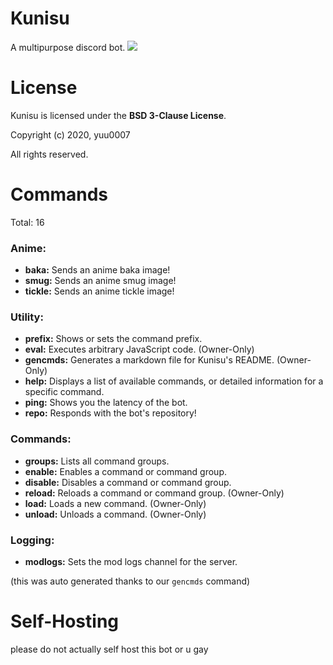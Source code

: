 # Kunisu
A multipurpose discord bot.
![](https://cdn.discordapp.com/avatars/753183327644811274/efe7c40c79175b4cc14b83c588642658.png?size=1024)

# License
Kunisu is licensed under the **BSD 3-Clause License**.

Copyright (c) 2020, yuu0007

All rights reserved.

# Commands
Total: 16

### Anime:

* **baka:** Sends an anime baka image!
* **smug:** Sends an anime smug image!
* **tickle:** Sends an anime tickle image!

### Utility:

* **prefix:** Shows or sets the command prefix.
* **eval:** Executes arbitrary JavaScript code. (Owner-Only)
* **gencmds:** Generates a markdown file for Kunisu's README. (Owner-Only)
* **help:** Displays a list of available commands, or detailed information for a specific command.
* **ping:** Shows you the latency of the bot.
* **repo:** Responds with the bot's repository!

### Commands:

* **groups:** Lists all command groups.
* **enable:** Enables a command or command group.
* **disable:** Disables a command or command group.
* **reload:** Reloads a command or command group. (Owner-Only)
* **load:** Loads a new command. (Owner-Only)
* **unload:** Unloads a command. (Owner-Only)

### Logging:

* **modlogs:** Sets the mod logs channel for the server.

(this was auto generated thanks to our `gencmds` command)

# Self-Hosting
please do not actually self host this bot or u gay